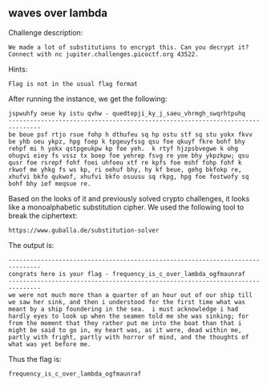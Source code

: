 ## waves over lambda

Challenge description:
```
We made a lot of substitutions to encrypt this. Can you decrypt it? Connect with nc jupiter.challenges.picoctf.org 43522.
```

Hints:
```
Flag is not in the usual flag format
```

After running the instance, we get the following:
```
jspwuhfy oeue ky istu qvhw - quedtepji_ky_j_saeu_vhrmgh_swqrhtpuhq
-------------------------------------------------------------------------------
be beue psf rtjo rsue fohp h dthufeu sq hp ostu stf sq stu yokx fkvv be yhb oeu ykpz, hpg foep k tpgeuyfssg qsu foe qkuyf fkre bohf bhy rehpf mi h yokx qstpgeukpw kp foe yeh.  k rtyf hjzpsbvegwe k ohg ohugvi eiey fs vssz tx boep foe yehrep fsvg re yoe bhy ykpzkpw; qsu qusr foe rsrepf fohf foei uhfoeu xtf re kpfs foe mshf fohp fohf k rkwof me yhkg fs ws kp, ri oehuf bhy, hy kf beue, gehg bkfokp re, xhufvi bkfo qukwof, xhufvi bkfo osuusu sq rkpg, hpg foe fostwofy sq bohf bhy ief meqsue re.
```

Based on the looks of it and previously solved crypto challenges, it looks like a monoalphabetic substitution cipher. We used the following tool to break the ciphertext:
```
https://www.guballa.de/substitution-solver
```

The output is:
```
-------------------------------------------------------------------------------
congrats here is your flag - frequency_is_c_over_lambda_ogfmaunraf
-------------------------------------------------------------------------------
we were not much more than a quarter of an hour out of our ship till we saw her sink, and then i understood for the first time what was meant by a ship foundering in the sea.  i must acknowledge i had hardly eyes to look up when the seamen told me she was sinking; for from the moment that they rather put me into the boat than that i might be said to go in, my heart was, as it were, dead within me, partly with fright, partly with horror of mind, and the thoughts of what was yet before me.

```


Thus the flag is:
```
frequency_is_c_over_lambda_ogfmaunraf
```

